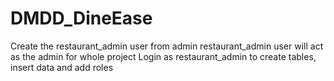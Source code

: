 # DMDD_DineEase

Create the restaurant_admin user from admin
  restaurant_admin user will act as the admin for whole project
Login as restaurant_admin to create tables, insert data and add roles
  
